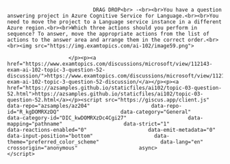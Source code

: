 <p class="card-text">
							
								DRAG DROP<br> -<br><br>You have a question answering project in Azure Cognitive Service for Language.<br><br>You need to move the project to a Language service instance in a different Azure region.<br><br>Which three actions should you perform in sequence? To answer, move the appropriate actions from the list of actions to the answer area and arrange them in the correct order.<br><br><img src="https://img.examtopics.com/ai-102/image59.png">
							
						</p><p><a href="https://www.examtopics.com/discussions/microsoft/view/112143-exam-ai-102-topic-3-question-52-discussion/">https://www.examtopics.com/discussions/microsoft/view/112143-exam-ai-102-topic-3-question-52-discussion/</a></p><p><a href="https://azsamples.github.io/staticfiles/ai102/topic-03-question-52.html">https://azsamples.github.io/staticfiles/ai102/topic-03-question-52.html</a></p><script src="https://giscus.app/client.js"                    data-repo="azsamples/az204"                    data-repo-id="R_kgDOMRXzDQ"                    data-category="General"                    data-category-id="DIC_kwDOMRXzDc4Cgi27"                    data-mapping="pathname"                    data-strict="1"                    data-reactions-enabled="0"                    data-emit-metadata="0"                    data-input-position="bottom"                    data-theme="preferred_color_scheme"                    data-lang="en"                    crossorigin="anonymous"                    async>                    </script>